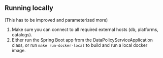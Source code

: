 ## Running locally

(This has to be improved and parameterized more)

1. Make sure you can connect to all required external hosts (db, platforms, catalogs).
2. Either run the Spring Boot app from the DataPolicyServiceApplication class, or run `make run-docker-local` to build
   and run a local docker image.
